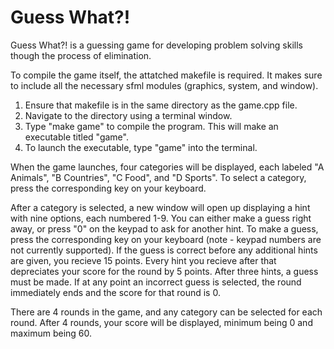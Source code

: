 # Guess What?!

Guess What?! is a guessing game for developing problem solving skills though the process of elimination.

To compile the game itself, the attatched makefile is required. It makes sure to include all the necessary sfml modules (graphics, system, and window).
1) Ensure that makefile is in the same directory as the game.cpp file.
2) Navigate to the directory using a terminal window.
3) Type "make game" to compile the program. This will make an executable titled "game".
4) To launch the executable, type "game" into the terminal.

When the game launches, four categories will be displayed, each labeled "A Animals", "B Countries", "C Food", and "D Sports".
To select a category, press the corresponding key on your keyboard.

After a category is selected, a new window will open up displaying a hint with nine options, each numbered 1-9.
You can either make a guess right away, or press "0" on the keypad to ask for another hint.
To make a guess, press the corresponding key on your keyboard (note - keypad numbers are not currently supported).
If the guess is correct before any additional hints are given, you recieve 15 points.
Every hint you recieve after that depreciates your score for the round by 5 points.
After three hints, a guess must be made.
If at any point an incorrect guess is selected, the round immediately ends and the score for that round is 0.

There are 4 rounds in the game, and any category can be selected for each round.
After 4 rounds, your score will be displayed, minimum being 0 and maximum being 60.
